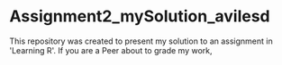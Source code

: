 Assignment2_mySolution_avilesd
==============================

This repository was created to present my solution to an assignment in 'Learning R'. If you are a Peer about to grade my work,
